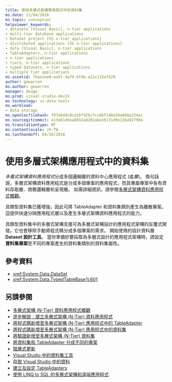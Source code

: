 ```yaml
---
title: 使用多層式架構應用程式中的資料集
ms.date: 11/04/2016
ms.topic: conceptual
helpviewer_keywords:
- datasets [Visual Basic], n-tier applications
- multi-tier database applications
- DataSet project [VS n-tier applications]
- distributed applications [VS n-tier applications]
- data [Visual Basic], n-tier applications
- TableAdapters, n-tier applications
- n-tier applications
- tiers, n-tier applications
- typed datasets, n-tier applications
- multiple tier applications
ms.assetid: f6ae2ee0-ea5f-4a79-8f4b-e21c115afb20
author: gewarren
ms.author: gewarren
manager: douge
ms.prod: visual-studio-dev15
ms.technology: vs-data-tools
ms.workload:
- data-storage
ms.openlocfilehash: f97e0d4c0cd16fd2bc7cc8bf140a59a800a254ac
ms.sourcegitcommit: e13e61ddea6032a8282abe16131d9e136a927984
ms.translationtype: MT
ms.contentlocale: zh-TW
ms.lasthandoff: 04/26/2018
---
```

# <a name="work-with-datasets-in-n-tier-applications"></a>使用多層式架構應用程式中的資料集

*多層式架構資料應用程式*分成多個邏輯層的資料中心應用程式 (或*層*)。 換句話說，多層式架構資料應用程式是分成多個專案的應用程式，而其專屬專案中各有資料存取層、商務邏輯層和呈現層。 如需詳細資訊，請參閱[多層式架構資料應用程式概觀](../data-tools/n-tier-data-applications-overview.md)。

具類型資料集已獲增強，因此可將 TableAdapter 和資料集類別產生為離散專案。 這提供快速分隔應用程式層以及產生多層式架構資料應用程式的能力。

具類型資料集中的多層式架構支援可為多層式架構設計的應用程式架構的反覆式開發。它也會移除手動將程式碼分成多個專案的需求。 開始使用的設計資料層**Dataset 設計工具**。 當你準備好要採取為多層式設計的應用程式架構時，請設定**資料集專案**至不同的專案產生的資料集類別的資料集屬性。

## <a name="reference"></a>參考資料

- <xref:System.Data.DataSet>
- <xref:System.Data.TypedTableBase%601>

## <a name="see-also"></a>另請參閱

- [多層式架構 (N-Tier) 資料應用程式概觀](../data-tools/n-tier-data-applications-overview.md)
- [逐步解說：建立多層式架構 (N-Tier) 資料應用程式](../data-tools/walkthrough-creating-an-n-tier-data-application.md)
- [將程式碼新增至多層式架構 (N-Tier) 應用程式中的 TableAdapter](../data-tools/add-code-to-tableadapters-in-n-tier-applications.md)
- [將程式碼新增至多層式架構 (N-Tier) 應用程式中的資料集](../data-tools/add-code-to-datasets-in-n-tier-applications.md)
- [將驗證新增至多層式架構 (N-Tier) 資料集](../data-tools/add-validation-to-an-n-tier-dataset.md)
- [將資料集和 TableAdapter 分成不同的專案](../data-tools/separate-datasets-and-tableadapters-into-different-projects.md)
- [階層式更新](../data-tools/hierarchical-update.md)
- [Visual Studio 中的資料集工具](../data-tools/dataset-tools-in-visual-studio.md)
- [存取 Visual Studio 中的資料](../data-tools/accessing-data-in-visual-studio.md)
- [建立及設定 TableAdapters](../data-tools/create-and-configure-tableadapters.md)
- [使用 LINQ to SQL 的多層式架構和遠端應用程式](/dotnet/framework/data/adonet/sql/linq/n-tier-and-remote-applications-with-linq-to-sql)